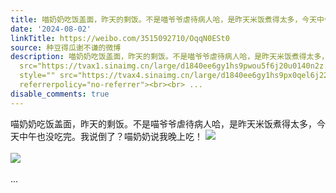 ```yaml
---
title: 喵奶奶吃饭盖面，昨天的剩饭。不是喵爷爷虐待病人哈，是昨天米饭煮得太多，今天中午也没吃完。我说倒了？喵奶奶说我晚上吃！ [图片][图片]
date: '2024-08-02'
linkTitle: https://weibo.com/3515092710/OqqN0ESt0
source: 种豆得瓜谢不谦的微博
description: 喵奶奶吃饭盖面，昨天的剩饭。不是喵爷爷虐待病人哈，是昨天米饭煮得太多，今天中午也没吃完。我说倒了？喵奶奶说我晚上吃！ <img style=""
  src="https://tvax1.sinaimg.cn/large/d1840ee6gy1hs9pwou5f6j20u0140n2z.jpg" referrerpolicy="no-referrer"><br><br><img
  style="" src="https://tvax4.sinaimg.cn/large/d1840ee6gy1hs9px0qel6j22eo37kqv6.jpg"
  referrerpolicy="no-referrer"><br><br> ...
disable_comments: true
---
```

喵奶奶吃饭盖面，昨天的剩饭。不是喵爷爷虐待病人哈，是昨天米饭煮得太多，今天中午也没吃完。我说倒了？喵奶奶说我晚上吃！ <img style="" src="https://tvax1.sinaimg.cn/large/d1840ee6gy1hs9pwou5f6j20u0140n2z.jpg" referrerpolicy="no-referrer"><br><br><img style="" src="https://tvax4.sinaimg.cn/large/d1840ee6gy1hs9px0qel6j22eo37kqv6.jpg" referrerpolicy="no-referrer"><br><br> ...